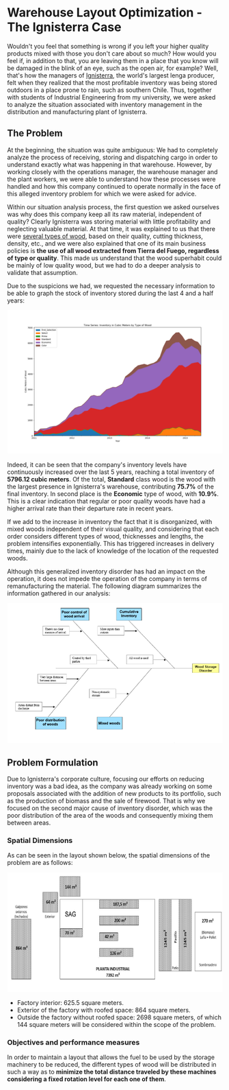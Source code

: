 # Warehouse Layout Optimization - The Ignisterra Case

Wouldn't you feel that something is wrong if you left your higher quality products mixed with those you don't care about so much? How would you feel if, in addition to that, you are leaving them in a place that you know will be damaged in the blink of an eye, such as the open air, for example? Well, that's how the managers of [Ignisterra](https://www.ignisterra.com/en/), the world's largest lenga producer, felt when they realized that the most profitable inventory was being stored outdoors in a place prone to rain, such as southern Chile. Thus, together with students of Industrial Engineering from my university, we were asked to analyze the situation associated with inventory management in the distribution and manufacturing plant of Ignisterra.

## The Problem

At the beginning, the situation was quite ambiguous: We had to completely analyze the process of receiving, storing and dispatching cargo in order to understand exactly what was happening in that warehouse. However, by working closely with the operations manager, the warehouse manager and the plant workers, we were able to understand how these processes were handled and how this company continued to operate normally in the face of this alleged inventory problem for which we were asked for advice.

Within our situation analysis process, the first question we asked ourselves was why does this company keep all its raw material, independent of quality? Clearly Ignisterra was storing material with little profitability and neglecting valuable material. At that time, it was explained to us that there were [several types of wood](https://www.ignisterra.com/wp-content/uploads/2019/07/Brochure_LENGA_LUMBER.pdf), based on their quality, cutting thickness, density, etc., and we were also explained that one of its main business policies is **the use of all wood extracted from Tierra del Fuego, regardless of type or quality**. This made us understand that the wood superhabit could be mainly of low quality wood, but we had to do a deeper analysis to validate that assumption.

Due to the suspicions we had, we requested the necessary information to be able to graph the stock of inventory stored during the last 4 and a half years:

![Stackplot Time Series: Stock of inventory per type of Wood per Year](/images/StackPlot.png)

Indeed, it can be seen that the company's inventory levels have continuously increased over the last 5 years, reaching a total inventory of **5796.12 cubic meters**. Of the total, **Standard** class wood is the wood with the largest presence in Ignisterra's warehouse, contributing **75.7%** of the final inventory. In second place is the **Economic** type of wood, with **10.9%**. This is a clear indication that regular or poor quality woods have had a higher arrival rate than their departure rate in recent years.

If we add to the increase in inventory the fact that it is disorganized, with mixed woods independent of their visual quality, and considering that each order considers different types of wood, thicknesses and lengths, the problem intensifies exponentially. This has triggered increases in delivery times, mainly due to the lack of knowledge of the location of the requested woods.

Although this generalized inventory disorder has had an impact on the operation, it does not impede the operation of the company in terms of remanufacturing the material. The following diagram summarizes the information gathered in our analysis:

![Ishikawa Diagram](/images/Fishbone_diagram.PNG)

## Problem Formulation

Due to Ignisterra's corporate culture, focusing our efforts on reducing inventory was a bad idea, as the company was already working on some proposals associated with the addition of new products to its portfolio, such as the production of biomass and the sale of firewood. That is why we focused on the second major cause of inventory disorder, which was the poor distribution of the area of the woods and consequently mixing them between areas.

### Spatial Dimensions

As can be seen in the layout shown below, the spatial dimensions of the problem are as follows:

<p align="center">
<img src="/images/Layout_Company.PNG" alt="Company_Layout">
</p>

- Factory interior: 625.5 square meters.
- Exterior of the factory with roofed space: 864 square meters.
- Outside the factory without roofed space: 2698 square meters, of which 144 square meters will be considered within the scope of the problem.

### Objectives and performance measures

In order to maintain a layout that allows the fuel to be used by the storage machinery to be reduced, the different types of wood will be distributed in such a way as to **minimize the total distance traveled by these machines considering a fixed rotation level for each one of them**.
